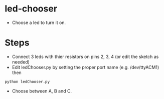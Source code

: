led-chooser
===========

* Choose a led to turn it on.

Steps
=====
* Connect 3 leds with thier resistors on pins 2, 3, 4 (or edit the sketch as needed)
* Edit ledChooser.py by setting the proper port name (e.g. /dev/ttyACM1) then

```
python ledChooser.py
```

* Choose between A, B and C.
